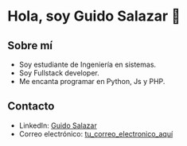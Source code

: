 # Hola, soy Guido Salazar 👋

## Sobre mí
- Soy estudiante de Ingeniería en sistemas.
- Soy Fullstack developer.
- Me encanta programar en Python, Js y PHP.

## Contacto
- LinkedIn: [Guido Salazar](https://www.linkedin.com/in/guido-salazar/)
- Correo electrónico: [tu_correo_electronico_aquí](mailto:tu_correo_electronico_aquí)
